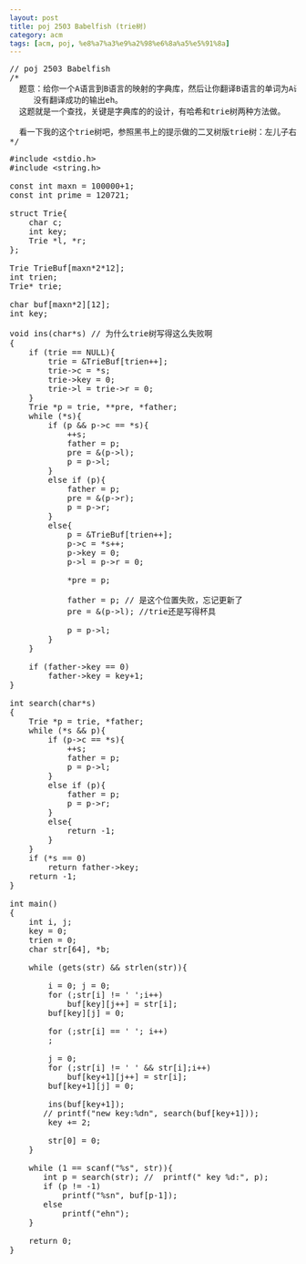 ```yaml
---
layout: post
title: poj 2503 Babelfish (trie树)
category: acm
tags: [acm, poj, %e8%a7%a3%e9%a2%98%e6%8a%a5%e5%91%8a]
---
```


<pre>// poj 2503 Babelfish
/*
  题意：给你一个A语言到B语言的映射的字典库，然后让你翻译B语言的单词为A语言，
　　　没有翻译成功的输出eh。
  这题就是一个查找，关键是字典库的的设计，有哈希和trie树两种方法做。

  看一下我的这个trie树吧，参照黑书上的提示做的二叉树版trie树：左儿子右兄弟。
*/</pre>
<!--more-->
<pre>#include &lt;stdio.h&gt;
#include &lt;string.h&gt;

const int maxn = 100000+1;
const int prime = 120721;

struct Trie{
    char c;
    int key;
    Trie *l, *r;
};

Trie TrieBuf[maxn*2*12];
int trien;
Trie* trie;

char buf[maxn*2][12];
int key;

void ins(char*s) // 为什么trie树写得这么失败啊
{
    if (trie == NULL){
        trie = &amp;TrieBuf[trien++];
        trie-&gt;c = *s;
        trie-&gt;key = 0;
        trie-&gt;l = trie-&gt;r = 0;
    }
    Trie *p = trie, **pre, *father;
    while (*s){
        if (p &amp;&amp; p-&gt;c == *s){
            ++s;
            father = p;
            pre = &amp;(p-&gt;l);
            p = p-&gt;l;
        }
        else if (p){
            father = p;
            pre = &amp;(p-&gt;r);
            p = p-&gt;r;
        }
        else{
            p = &amp;TrieBuf[trien++];
            p-&gt;c = *s++;
            p-&gt;key = 0;
            p-&gt;l = p-&gt;r = 0;

            *pre = p;

            father = p; // 是这个位置失败，忘记更新了
            pre = &amp;(p-&gt;l); //trie还是写得杯具

            p = p-&gt;l;
        }
    }

    if (father-&gt;key == 0)
        father-&gt;key = key+1;
}

int search(char*s)
{
    Trie *p = trie, *father;
    while (*s &amp;&amp; p){
        if (p-&gt;c == *s){
            ++s;
            father = p;
            p = p-&gt;l;
        }
        else if (p){
            father = p;
            p = p-&gt;r;
        }
        else{
            return -1;
        }
    }
    if (*s == 0)
        return father-&gt;key;
    return -1;
}

int main()
{
    int i, j;
    key = 0;
    trien = 0;
    char str[64], *b;

    while (gets(str) &amp;&amp; strlen(str)){ 

        i = 0; j = 0;
        for (;str[i] != ' ';i++)
            buf[key][j++] = str[i];
        buf[key][j] = 0;

        for (;str[i] == ' '; i++)
        ;

        j = 0;
        for (;str[i] != ' ' &amp;&amp; str[i];i++)
            buf[key+1][j++] = str[i];
        buf[key+1][j] = 0;

        ins(buf[key+1]);
       // printf("new key:%dn", search(buf[key+1]));
        key += 2;

        str[0] = 0;
    }

    while (1 == scanf("%s", str)){
       int p = search(str); //  printf(" key %d:", p);
       if (p != -1)
           printf("%sn", buf[p-1]);
       else
           printf("ehn");
    }

    return 0;
}</pre>
